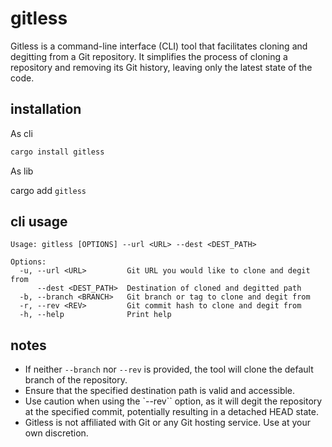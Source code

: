 # gitless

Gitless is a command-line interface (CLI) tool that facilitates cloning and degitting from a Git repository. It simplifies the process of cloning a repository and removing its Git history, leaving only the latest state of the code.

## installation

As cli

```sh
cargo install gitless
```

As lib

cargo add `gitless`


## cli usage

```
Usage: gitless [OPTIONS] --url <URL> --dest <DEST_PATH>

Options:
  -u, --url <URL>         Git URL you would like to clone and degit from
      --dest <DEST_PATH>  Destination of cloned and degitted path
  -b, --branch <BRANCH>   Git branch or tag to clone and degit from
  -r, --rev <REV>         Git commit hash to clone and degit from
  -h, --help              Print help
```

## notes

- If neither `--branch` nor `--rev` is provided, the tool will clone the default branch of the repository.
- Ensure that the specified destination path is valid and accessible.
- Use caution when using the `--rev`` option, as it will degit the repository at the specified commit, potentially resulting in a detached HEAD state.
- Gitless is not affiliated with Git or any Git hosting service. Use at your own discretion.